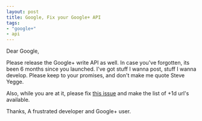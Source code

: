```yaml
---
layout: post
title: Google, Fix your Google+ API
tags:
- "google+"
- api
---
```

Dear Google, 

Please release the Google+ write API as well. In case you've forgotten, its been 6 months since you launched. I've got stuff I wanna post, stuff I wanna develop. Please keep to your promises, and don't make me quote Steve Yegge. 

Also, while you are at it, please fix [this issue](http://code.google.com/p/google-plus-platform/issues/detail?id=83) and make the list of +1d url's available.

Thanks,
A frustrated developer and Google+ user.
